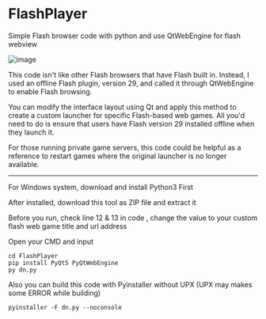 # FlashPlayer
Simple Flash browser code with python and use QtWebEngine for flash webview

![image](https://github.com/GogoZin/FlashPlayer/blob/main/image.png)

This code isn't like other Flash browsers that have Flash built in. Instead, I used an offline Flash plugin, version 29, and called it through QtWebEngine to enable Flash browsing.

You can modify the interface layout using Qt and apply this method to create a custom launcher for specific Flash-based web games. All you'd need to do is ensure that users have Flash version 29 installed offline when they launch it.

For those running private game servers, this code could be helpful as a reference to restart games where the original launcher is no longer available.


---------------------------------------------------------------------------------------------

For Windows system, download and install Python3 First

After installed, download this tool as ZIP file and extract it

Before you run, check line 12 & 13 in code , change the value to your custom flash web game title and url address 

Open your CMD and input

```
cd FlashPlayer
pip install PyQt5 PyQtWebEngine
py dn.py
```

Also you can build this code with Pyinstaller without UPX (UPX may makes some ERROR while building)
```
pyinstaller -F dn.py --noconsole
```
